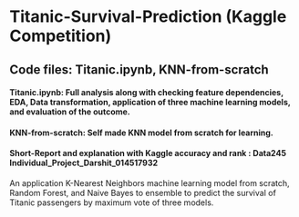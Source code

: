 # Titanic-Survival-Prediction (Kaggle Competition)
## Code files: Titanic.ipynb, KNN-from-scratch
#### Titanic.ipynb: Full analysis along with checking feature dependencies, EDA, Data transformation, application of three machine learning models, and evaluation of the outcome.
#### KNN-from-scratch: Self made KNN model from scratch for learning.
#### Short-Report and explanation with Kaggle accuracy and rank : Data245 Individual_Project_Darshit_014517932 

An application K-Nearest Neighbors machine learning model from scratch, Random Forest, and Naive Bayes to ensemble  to predict the survival of Titanic passengers by maximum vote of three models.
